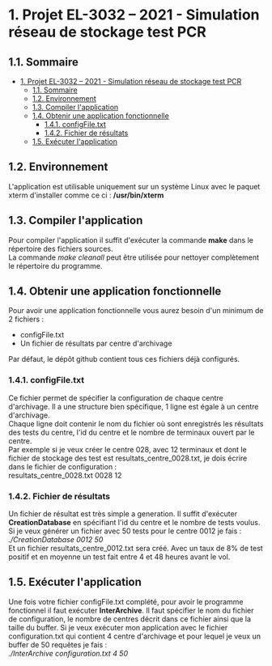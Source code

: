 # 1. Projet EL-3032 – 2021 - Simulation réseau de stockage test PCR

## 1.1. Sommaire

- [1. Projet EL-3032 – 2021 - Simulation réseau de stockage test PCR](#1-projet-el-3032--2021---simulation-réseau-de-stockage-test-pcr)
  - [1.1. Sommaire](#11-sommaire)
  - [1.2. Environnement](#12-environnement)
  - [1.3. Compiler l'application](#13-compiler-lapplication)
  - [1.4. Obtenir une application fonctionnelle](#14-obtenir-une-application-fonctionnelle)
    - [1.4.1. configFile.txt](#141-configfiletxt)
    - [1.4.2. Fichier de résultats](#142-fichier-de-résultats)
  - [1.5. Exécuter l'application](#15-exécuter-lapplication)

## 1.2. Environnement

L'application est utilisable uniquement sur un système Linux avec le paquet xterm d'installer comme ce ci : **/usr/bin/xterm**  

## 1.3. Compiler l'application
 
Pour compiler l'application il suffit d'exécuter la commande **make** dans le répertoire des fichiers sources.  
La commande *make cleanall* peut être utilisée pour nettoyer complètement le répertoire du programme.  

## 1.4. Obtenir une application fonctionnelle

Pour avoir une application fonctionnelle vous aurez besoin d'un minimum de 2 fichiers :  

- configFile.txt
- Un fichier de résultats par centre d'archivage  

Par défaut, le dépôt github contient tous ces fichiers déjà configurés.

### 1.4.1. configFile.txt

Ce fichier permet de spécifier la configuration de chaque centre d'archivage. Il a une structure bien spécifique, 1 ligne est égale à un centre d'archivage.  
Chaque ligne doit contenir le nom du fichier où sont enregistrés les résultats des tests du centre, l'id du centre et le nombre de terminaux ouvert par le centre.  
Par exemple si je veux créer le centre 028, avec 12 terminaux et dont le fichier de stockage des test est resultats_centre_0028.txt, je dois écrire dans le fichier de configuration :  
resultats_centre_0028.txt 0028 12  

### 1.4.2. Fichier de résultats

Un fichier de résultat est très simple a generation. Il suffit d'exécuter **CreationDatabase** en spécifiant l'id du centre et le nombre de tests voulus.  Si je veux générer un fichier avec 50 tests pour le centre 0012 je fais :  
*./CreationDatabase 0012 50*  
Et un fichier resultats_centre_0012.txt sera créé. Avec un taux de 8% de test positif et en moyenne un test fait entre 4 et 48 heures avant le vol.  

## 1.5. Exécuter l'application

Une fois votre fichier configFile.txt complété, pour avoir le programme fonctionnel il faut exécuter **InterArchive**. Il faut spécifier le nom du fichier de configuration, le nombre de centres décrit dans ce fichier ainsi que la taille du buffer. Si je veux exécuter mon application avec le fichier configuration.txt qui contient 4 centre d'archivage et pour lequel je veux un buffer de 50 requêtes je fais :  
*./InterArchive configuration.txt 4 50*
